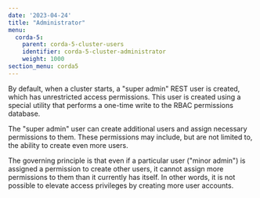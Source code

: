```yaml
---
date: '2023-04-24'
title: "Administrator"
menu:
  corda-5:
    parent: corda-5-cluster-users
    identifier: corda-5-cluster-administrator
    weight: 1000
section_menu: corda5
---
```


By default, when a cluster starts, a "super admin" REST user is created, which has unrestricted access permissions.
This user is created using a special utility that performs a one-time write to the RBAC permissions database.

The "super admin" user can create additional users and assign necessary permissions to them.
These permissions may include, but are not limited to, the ability to create even more users.

The governing principle is that even if a particular user ("minor admin") is assigned a permission to create other users,
it cannot assign more permissions to them than it currently has itself.
In other words, it is not possible to elevate access privileges by creating more user accounts.
